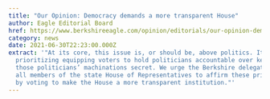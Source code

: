```yaml
---
title: "Our Opinion: Democracy demands a more transparent House"
author: Eagle Editorial Board
href: https://www.berkshireeagle.com/opinion/editorials/our-opinion-democracy-demands-a-more-transparent-house/article_11f7824a-d9ef-11eb-ab09-6ff2252d112a.html
category: news
date: 2021-06-30T22:23:00.000Z
extract: '"At its core, this issue is, or should be, above politics. It’s about
  prioritizing equipping voters to hold politicians accountable over keeping
  those politicians’ machinations secret. We urge the Berkshire delegation and
  all members of the state House of Representatives to affirm these priorities
  by voting to make the House a more transparent institution."'
---
```

